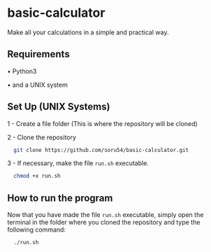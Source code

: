 # basic-calculator
Make all your calculations in a simple and practical way.

## Requirements
• Python3

• and a UNIX system

## Set Up (UNIX Systems)
1 - Create a file folder (This is where the repository will be cloned)

2 - Clone the repository
```bash
  git clone https://github.com/soru54/basic-calculator.git
```

3 - If necessary, make the file `run.sh` executable.
```bash
  chmod +x run.sh
```
## How to run the program
Now that you have made the file `run.sh` executable, simply open the terminal in the folder where you cloned the repository and type the following command:
```bash
  ./run.sh
```
